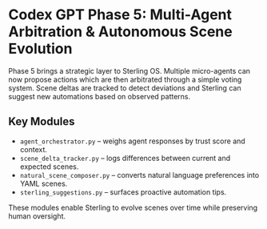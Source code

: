 # Codex GPT Phase 5: Multi-Agent Arbitration & Autonomous Scene Evolution

Phase 5 brings a strategic layer to Sterling OS. Multiple micro-agents can now propose actions which are then arbitrated through a simple voting system. Scene deltas are tracked to detect deviations and Sterling can suggest new automations based on observed patterns.

## Key Modules
- `agent_orchestrator.py` – weighs agent responses by trust score and context.
- `scene_delta_tracker.py` – logs differences between current and expected scenes.
- `natural_scene_composer.py` – converts natural language preferences into YAML scenes.
- `sterling_suggestions.py` – surfaces proactive automation tips.

These modules enable Sterling to evolve scenes over time while preserving human oversight.
